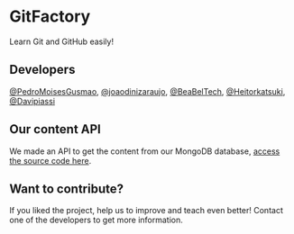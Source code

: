 # GitFactory
Learn Git and GitHub easily!

## Developers
[@PedroMoisesGusmao](https://github.com/PedroMoisesGusmao), [@joaodinizaraujo](https://github.com/joaodinizaraujo), [@BeaBelTech](https://github.com/BeaBelTech), [@Heitorkatsuki](https://github.com/Heitorkatsuki), [@Davipiassi](https://github.com/Davipiassi)

## Our content API
We made an API to get the content from our MongoDB database, [access the source code here](https://github.com/PedroMoisesGusmao/GitFactory-Telas).

## Want to contribute?
If you liked the project, help us to improve and teach even better! Contact one of the developers to get more information.
